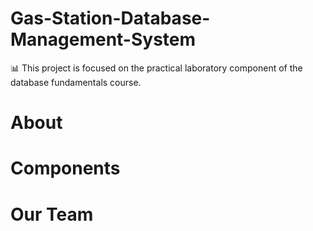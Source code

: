 # Gas-Station-Database-Management-System
📊  This project is focused on the practical laboratory component of the database fundamentals course.

# About

# Components

# Our Team
